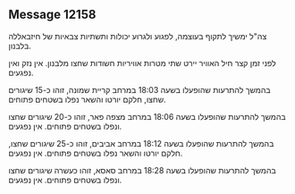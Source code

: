 ## Message 12158

צה"ל ימשיך לתקוף בעוצמה, לפגוע ולגרוע יכולות ותשתיות צבאיות של חיזבאללה בלבנון.

לפני זמן קצר חיל האוויר יירט שתי מטרות אוויריות חשודות שחצו מלבנון. אין נזק ואין נפגעים.

בהמשך להתרעות שהופעלו בשעה 18:03 במרחב קריית שמונה, זוהו כ-15 שיגורים שחצו, חלקם יורטו והשאר נפלו בשטחים פתוחים.

בהמשך להתרעות שהופעלו בשעה 18:06 במרחב מצפה פאר, זוהו כ-20 שיגורים שחצו ונפלו בשטחים פתוחים. אין נפגעים.

בהמשך להתרעות שהופעלו בשעה 18:12 במרחב אביבים, זוהו כ-25 שיגורים שחצו, חלקם יורטו והשאר נפלו בשטחים פתוחים. אין נפגעים.

בהמשך להתרעות שהופעלו בשעה 18:28 במרחב סאסא, זוהו כעשרה שיגורים שחצו ונפלו בשטחים פתוחים. אין נפגעים.

